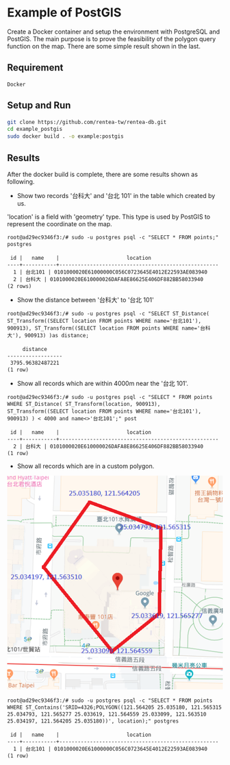 # Example of PostGIS

Create a Docker container and setup the environment with PostgreSQL and PostGIS.
The main purpose is to prove the feasibility of the polygon query function on the map.
There are some simple result shown in the last.

## Requirement

```
Docker
```

## Setup and Run

```bash
git clone https://github.com/rentea-tw/rentea-db.git
cd example_postgis
sudo docker build . -o example:postgis
```

## Results

After the docker build is complete, there are some results shown as following.

- Show two records '台科大' and '台北 101' in the table which created by us.

'location' is a field with 'geometry' type. This type is used by PostGIS to represent the coordinate on the map.

```
root@ad29ec9346f3:/# sudo -u postgres psql -c "SELECT * FROM points;" postgres

 id |   name    |                      location                      
----+-----------+----------------------------------------------------
  1 | 台北101 | 0101000020E61000000C056C0723645E4012E22593AE083940
  2 | 台科大 | 0101000020E610000026DAFA8E86625E406DF882BB58033940
(2 rows)
```

- Show the distance between '台科大' to '台北 101'

```
root@ad29ec9346f3:/# sudo -u postgres psql -c "SELECT ST_Distance( ST_Transform((SELECT location FROM points WHERE name='台北101'), 900913), ST_Transform((SELECT location FROM points WHERE name='台科大'), 900913) )as distance;

     distance     
------------------
 3795.96382487221
(1 row)
```

- Show all records which are within 4000m near the '台北 101'.

```
root@ad29ec9346f3:/# sudo -u postgres psql -c "SELECT * FROM points WHERE ST_Distance( ST_Transform(location, 900913), ST_Transform((SELECT location FROM points WHERE name='台北101'), 900913) ) < 4000 and name<>'台北101';" post

 id |   name    |                      location                      
----+-----------+----------------------------------------------------
  2 | 台科大 | 0101000020E610000026DAFA8E86625E406DF882BB58033940
(1 row)
```

- Show all records which are in a custom polygon.

![image](https://raw.githubusercontent.com/rentea-tw/rentea-db/master/example_postgis/resources/picture_000.png)

```
root@ad29ec9346f3:/# sudo -u postgres psql -c "SELECT * FROM points WHERE ST_Contains('SRID=4326;POLYGON((121.564205 25.035180, 121.565315 25.034793, 121.565277 25.033619, 121.564559 25.033099, 121.563510 25.034197, 121.564205 25.035180))', location);" postgres

 id |   name    |                      location                      
----+-----------+----------------------------------------------------
  1 | 台北101 | 0101000020E61000000C056C0723645E4012E22593AE083940
(1 row)
```